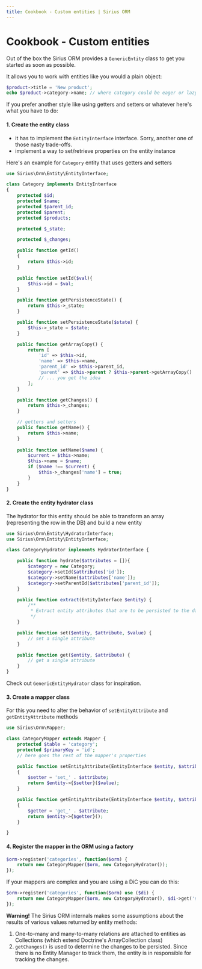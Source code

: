 ```yaml
---
title: Cookbook - Custom entities | Sirius ORM
---
```


# Cookbook - Custom entities

Out of the box the Sirius ORM provides a `GenericEntity` class to get you started as soon as possible. 

It allows you to work with entities like you would a plain object:
 
 ```php
$product->title = 'New product';
echo $product->category->name; // where category could be eager or lazy loaded
```

If you prefer another style like using getters and setters or whatever here's what you have to do:

#### 1. Create the entity class

- it has to implement the `EntityInterface` interface. Sorry, another one of those nasty trade-offs.
- implement a way to set/retrieve properties on the entity instance

Here's an example for `Category` entity that uses getters and setters

```php
use Sirius\Orm\Entity\EntityInterface;

class Category implements EntityInterface
{
    protected $id;
    protected $name;
    protected $parent_id;
    protected $parent;
    protected $products;

    protected $_state;

    protected $_changes;

    public function getId()
    {
        return $this->id;
    }

    public function setId($val){
        $this->id = $val;
    }

    public function getPersistenceState() {
        return $this->_state;
    }

    public function setPersistenceState($state) {
        $this->_state = $state;
    }   

    public function getArrayCopy() {
        return [
            'id' => $this->id,
            'name' => $this->name,
            'parent_id' => $this->parent_id,
            'parent' => $this->parent ? $this->parent->getArrayCopy() : null,
            // ... you get the idea
        ];
    }

    public function getChanges() {
        return $this->_changes;
    }

    // getters and setters
    public function getName() {
        return $this->name;
    }
    
    public function setName($name) {
        $current = $this->name;
        $this->name = $name;
        if ($name !== $current) {
            $this->_changes['name'] = true;
        }   
    }
}
```

#### 2. Create the entity hydrator class

The hydrator for this entity should be able to transform an array (representing the row in the DB) and build a new entity

```php
use Sirius\Orm\Entity\HydratorInterface;
use Sirius\Orm\Entity\EntityInterface;

class CategoryHydrator implements HydratorInterface {

    public function hydrate($attributes = []){
        $category = new Category;
        $category->setId($attributes['id']);
        $category->setName($attributes['name']);
        $category->setParentId($attributes['parent_id']);
    }

    public function extract(EntityInterface $entity) {
        /**
         * Extract entity attributes that are to be persisted to the database 
         */
    }

    public function set($entity, $attribute, $value) {
        // set a single attribute
    }

    public function get($entity, $attribute) {
        // get a single attribute
    }
}
```

Check out `GenericEntityHydrator` class for inspiration.

#### 3. Create a mapper class

For this you need to alter the behavior of `setEntityAttribute` and `getEntityAttribute` methods

```php
use Sirius\Orm\Mapper;

class CategoryMapper extends Mapper { 
    protected $table = 'category';
    protected $primaryKey = 'id';
    // here goes the rest of the mapper's properties

    public function setEntityAttribute(EntityInterface $entity, $attribute, $value)
    {
        $setter = 'set_' . $attribute;
        return $entity->{$setter}($value);
    }

    public function getEntityAttribute(EntityInterface $entity, $attribute)
    {
        $getter = 'get_' . $attribute;
        return $entity->{$getter}();
    }

}
```

#### 4. Register the mapper in the ORM using a factory

```php
$orm->register('categories', function($orm) {
    return new CategoryMapper($orm, new CategoryHydrator());
});
```

If your mappers are complex and you are using a DiC you can do this:

```php
$orm->register('categories', function($orm) use ($di) {
    return new CategoryMapper($orm, new CategoryHydrator(), $di->get('someService'));
});
```

**Warning!** The Sirius ORM internals makes some assumptions about the results of various values returned by entity methods:

1. One-to-many and many-to-many relations are attached to entities as Collections (which extend Doctrine's ArrayCollection class)
2. `getChanges()` is used to determine the changes to be persisted. Since there is no Entity Manager to track them, the entity is in responsible for tracking the changes.


